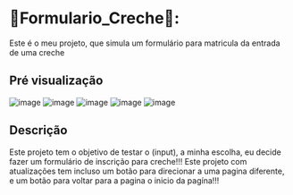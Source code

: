# 🧑Formulario_Creche🧒:

Este é o meu projeto, que simula um formulário para matricula da entrada de uma creche

## Pré visualização

![image](https://github.com/Daniela0C/Formulario_Creche/assets/162722367/2fb5320e-2df4-425e-b9f9-110d975005ae)
![image](https://github.com/Daniela0C/Formulario_Creche/assets/162722367/4b02d745-6968-43d9-9722-4a179698d21c)
![image](https://github.com/Daniela0C/Formulario_Creche/assets/162722367/92485678-c80e-4b2c-ba6f-ecfc2a44e97d)
![image](https://github.com/Daniela0C/Formulario_Creche/assets/162722367/e747b8ba-a415-4dbd-aa6d-6018079b7ade)
![image](https://github.com/Daniela0C/Formulario_Creche/assets/162722367/3e3f869e-31cb-4622-8a1a-5b4367149ab8)



## Descrição

Este projeto tem o objetivo de testar o (input), a minha escolha, eu decide fazer um formulário de inscrição para creche!!!
Este projeto com atualizações tem incluso um botão para direcionar a uma pagina diferente, e um botão para voltar para a pagina o inicio da pagína!!! 
